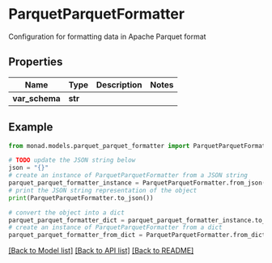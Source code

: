 # ParquetParquetFormatter

Configuration for formatting data in Apache Parquet format

## Properties

Name | Type | Description | Notes
------------ | ------------- | ------------- | -------------
**var_schema** | **str** |  | 

## Example

```python
from monad.models.parquet_parquet_formatter import ParquetParquetFormatter

# TODO update the JSON string below
json = "{}"
# create an instance of ParquetParquetFormatter from a JSON string
parquet_parquet_formatter_instance = ParquetParquetFormatter.from_json(json)
# print the JSON string representation of the object
print(ParquetParquetFormatter.to_json())

# convert the object into a dict
parquet_parquet_formatter_dict = parquet_parquet_formatter_instance.to_dict()
# create an instance of ParquetParquetFormatter from a dict
parquet_parquet_formatter_from_dict = ParquetParquetFormatter.from_dict(parquet_parquet_formatter_dict)
```
[[Back to Model list]](../README.md#documentation-for-models) [[Back to API list]](../README.md#documentation-for-api-endpoints) [[Back to README]](../README.md)


